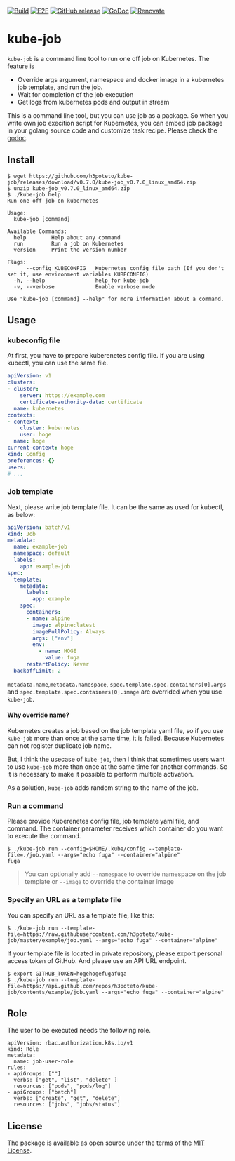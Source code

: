 [![Build](https://github.com/h3poteto/kube-job/workflows/Build/badge.svg)](https://github.com/h3poteto/kube-job/actions?query=workflow%3ABuild)
[![E2E](https://github.com/h3poteto/kube-job/workflows/E2E/badge.svg)](https://github.com/h3poteto/kube-job/actions?query=workflow%3AE2E)
[![GitHub release](http://img.shields.io/github/release/h3poteto/kube-job.svg?style=flat)](https://github.com/h3poteto/kube-job/releases)
[![GoDoc](https://godoc.org/github.com/h3poteto/kube-job/pkg/job?status.svg)](https://godoc.org/github.com/h3poteto/kube-job/pkg/job)
[![Renovate](https://img.shields.io/badge/renovate-enabled-brightgreen.svg)](https://renovatebot.com)

# kube-job

`kube-job` is a command line tool to run one off job on Kubernetes. The feature is

- Override args argument, namespace and docker image in a kubernetes job template, and run the job.
- Wait for completion of the job execution
- Get logs from kubernetes pods and output in stream

This is a command line tool, but you can use job as a package. So when you write own job execition script for Kubernetes, you can embed job package in your golang source code and customize task recipe. Please check the [godoc](https://godoc.org/github.com/h3poteto/kube-job/pkg/job).

## Install
```
$ wget https://github.com/h3poteto/kube-job/releases/download/v0.7.0/kube-job_v0.7.0_linux_amd64.zip
$ unzip kube-job_v0.7.0_linux_amd64.zip
$ ./kube-job help
Run one off job on kubernetes

Usage:
  kube-job [command]

Available Commands:
  help        Help about any command
  run         Run a job on Kubernetes
  version     Print the version number

Flags:
      --config KUBECONFIG   Kubernetes config file path (If you don't set it, use environment variables KUBECONFIG)
  -h, --help                help for kube-job
  -v, --verbose             Enable verbose mode

Use "kube-job [command] --help" for more information about a command.
```

## Usage
### kubeconfig file
At first, you have to prepare kuberenetes config file. If you are using kubectl, you can use the same file.

```yaml
apiVersion: v1
clusters:
- cluster:
    server: https://example.com
    certificate-authority-data: certificate
  name: kubernetes
contexts:
- context:
    cluster: kubernetes
    user: hoge
  name: hoge
current-context: hoge
kind: Config
preferences: {}
users:
# ...
```

### Job template
Next, please write job template file. It can be the same as used for kubectl, as below:

```yaml
apiVersion: batch/v1
kind: Job
metadata:
  name: example-job
  namespace: default
  labels:
    app: example-job
spec:
  template:
    metadata:
      labels:
        app: example
    spec:
      containers:
      - name: alpine
        image: alpine:latest
        imagePullPolicy: Always
        args: ["env"]
        env:
          - name: HOGE
            value: fuga
      restartPolicy: Never
  backoffLimit: 2

```

`metadata.name`,`metadata.namespace`, `spec.template.spec.containers[0].args` and `spec.template.spec.containers[0].image` are overrided when you use `kube-job`.

#### Why override name?
Kubernetes creates a job based on the job template yaml file, so if you use `kube-job` more than once at the same time, it is failed.
Because Kubernetes can not register duplicate job name.

But, I think the usecase of `kube-job`, then I think that sometimes users want to use `kube-job` more than once at the same time for another commands.
So it is necessary to make it possible to perform multiple activation.

As a solution, `kube-job` adds random string to the name of the job.


### Run a command

Please provide Kuberenetes config file, job template yaml file, and command.
The container parameter receives which container do you want to execute the command.

```
$ ./kube-job run --config=$HOME/.kube/config --template-file=./job.yaml --args="echo fuga" --container="alpine"
fuga
```

> You can optionally add `--namespace` to override namespace on the job template or `--image` to override the container image 

### Specify an URL as a template file

You can specify an URL as a template file, like this:

```
$ ./kube-job run --template-file=https://raw.githubusercontent.com/h3poteto/kube-job/master/example/job.yaml --args="echo fuga" --container="alpine"
```

If your template file is located in private repository, please export personal access token of GitHub. And please use an API URL endpoint.

```
$ export GITHUB_TOKEN=hogehogefugafuga
$ ./kube-job run --template-file=https://api.github.com/repos/h3poteto/kube-job/contents/example/job.yaml --args="echo fuga" --container="alpine"
```

## Role

The user to be executed needs the following role.

```
apiVersion: rbac.authorization.k8s.io/v1
kind: Role
metadata:
  name: job-user-role
rules:
- apiGroups: [""]
  verbs: ["get", "list", "delete" ]
  resources: ["pods", "pods/log"]
- apiGroups: ["batch"]
  verbs: ["create", "get", "delete"]
  resources: ["jobs", "jobs/status"]
```

## License
The package is available as open source under the terms of the [MIT License](https://opensource.org/licenses/MIT).
